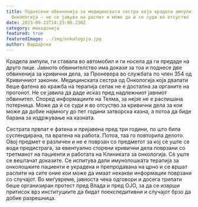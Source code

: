 ```yaml
---
title: Поднесени обвиненија за медицинската сестра која крадела ампули од
  Онкологија – не се јавува на распит и може да ѝ се суди во отсуство
date: 2023-09-22T14:23:00.230Z
category: македонија
featured: true
featuredImage: ../img/onkologija.jpg
author: Вардарски
---
```

<!--StartFragment-->

Крадела ампули, ги ставала во автомобил и ги носела да ги предаде на друго лице. Јавното обвинителство има докази за тоа и поднесе две обвиненија за кривични дела, за Проневера во службата по член 354 од Кривичниот законик. Медицинската сестра од Онкологија која двапати беше фатена во кражба на терапија сепак не е достапна за органите на прогонот. Не се јавила да даде исказ пред надлежниот јавниот обвинител. Според информациите на Телма, за нејзе не е распишана потерница. Може да ѝ се суди и во отсуство за кривични дела за кои може да добие најмногу до пет години затворска казна, а потоа да биде барана за издржување на казната.

<!--EndFragment--><!--StartFragment-->

Сестрата првпат е фатена и пријавена пред три години, по што била суспендирана, па вратена на работа. Потоа, таа го повторила делото. Овој предмет е различен и не е поврзан со предметот за кој сѐ уште се води предистрага, за евентуално сторени кривични дела поврзани со третманот на пациенти и работата на Клиниката за онкологија. Сѐ уште се вештачат доказите. Се испитува дали имунолошката терапија за онколошките пациенти е украдена и препродавана на црно и се вршат распити на сите оние кои може да имаат некакви информации поврзани со случајот. Во меѓувреме, јавноста чека одговори и досега трипати беше организиран протест пред Влада и пред ОЈО, за да се изврши притисок врз институциите да бидат поекспедитивни и случајот брзо да добие разрешница.

<!--EndFragment-->